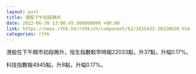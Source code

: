 ```yaml
---
layout: post
title: 港股下午初段微升
date: 2022-06-30 13:06:45.000000000 +08:00
link: https://news.rthk.hk/rthk/ch/component/k2/1655432-20220630.htm
categories: rthk
---
```


港股在下午開市初段微升，恒生指數較早時報22033點，升37點，升幅0.17%。

科技指數報4945點，升8點，升幅0.17%。
